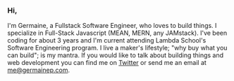 ### Hi,

I'm Germaine, a Fullstack Software Engineer, who loves to build things. I specialize in Full-Stack Javascript (MEAN, MERN, any JAMstack).
I've been coding for about 3 years and I'm current attending Lambda School's Software Engineering program.
I live a maker's lifestyle; "why buy what you can build"; is my mantra.
If you would like to talk about building things and web development you can find me on [Twitter](https://twitter.com/G_as_in_Genius)
or send me an email at me@germainep.com.

<!--
**germainep/germainep** is a ✨ _special_ ✨ repository because its `README.md` (this file) appears on your GitHub profile.

Here are some ideas to get you started:

- 🔭 I’m currently working on ...
- 🌱 I’m currently learning ...
- 👯 I’m looking to collaborate on ...
- 🤔 I’m looking for help with ...
- 💬 Ask me about ...
- 📫 How to reach me: ...
- 😄 Pronouns: ...
- ⚡ Fun fact: ...
-->
